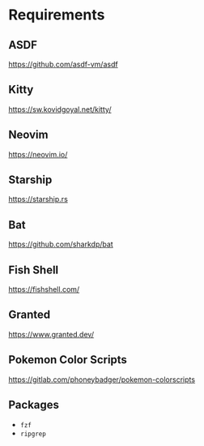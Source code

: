 # Requirements

## ASDF

https://github.com/asdf-vm/asdf

## Kitty

https://sw.kovidgoyal.net/kitty/

## Neovim

https://neovim.io/

## Starship

https://starship.rs

## Bat

https://github.com/sharkdp/bat

## Fish Shell

https://fishshell.com/

## Granted

https://www.granted.dev/

## Pokemon Color Scripts

https://gitlab.com/phoneybadger/pokemon-colorscripts

## Packages 

- `fzf`
- `ripgrep`
